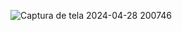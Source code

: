 ![Captura de tela 2024-04-28 200746](https://github.com/LucasVilarindo/Contador-com-JavaScript/assets/147529312/04053cf4-0eb0-4429-ae3f-07e49286c286)
